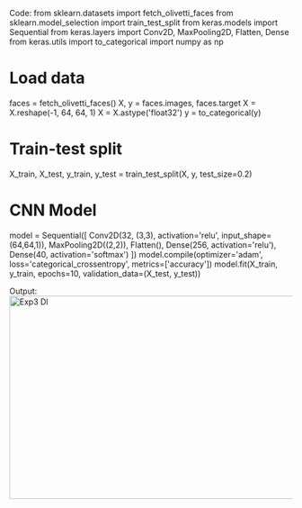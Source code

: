 Code:
from sklearn.datasets import fetch_olivetti_faces 
from sklearn.model_selection import train_test_split 
from keras.models import Sequential 
from keras.layers import Conv2D, MaxPooling2D, Flatten, Dense 
from keras.utils import to_categorical 
import numpy as np 
# Load data 
faces = fetch_olivetti_faces() 
X, y = faces.images, faces.target 
X = X.reshape(-1, 64, 64, 1) 
X = X.astype('float32') 
y = to_categorical(y) 
# Train-test split 
X_train, X_test, y_train, y_test = train_test_split(X, y, test_size=0.2) 
# CNN Model 
model = Sequential([ 
Conv2D(32, (3,3), activation='relu', input_shape=(64,64,1)), 
MaxPooling2D((2,2)), 
Flatten(), 
Dense(256, activation='relu'), 
Dense(40, activation='softmax') 
]) 
model.compile(optimizer='adam', loss='categorical_crossentropy', 
metrics=['accuracy']) 
model.fit(X_train, y_train, epochs=10, validation_data=(X_test, y_test))

Output:
<img width="751" height="361" alt="Exp3 Dl" src="https://github.com/user-attachments/assets/1e3c7c99-d6b1-4979-89bc-7109db133fb2" />
